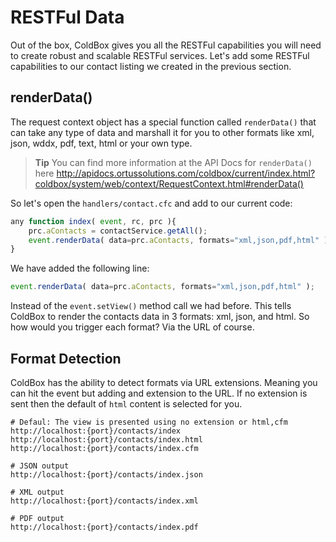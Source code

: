 # RESTFul Data

Out of the box, ColdBox gives you all the RESTFul capabilities you will need to create robust and scalable RESTFul services.  Let's add some RESTFul capabilities to our contact listing we created in the previous section.

## renderData()

The request context object has a special function called `renderData()` that can take any type of data and marshall it for you to other formats like xml, json, wddx, pdf, text, html or your own type.

> **Tip** You can find more information at the API Docs for `renderData()` here http://apidocs.ortussolutions.com/coldbox/current/index.html?coldbox/system/web/context/RequestContext.html#renderData()

So let's open the `handlers/contact.cfc` and add to our current code:

```js
any function index( event, rc, prc ){
    prc.aContacts = contactService.getAll();    
    event.renderData( data=prc.aContacts, formats="xml,json,pdf,html" );
}
```

We have added the following line:

```js
event.renderData( data=prc.aContacts, formats="xml,json,pdf,html" );
```

Instead of the `event.setView()` method call we had before.  This tells ColdBox to render the contacts data in 3 formats: xml, json, and html.  So how would you trigger each format? Via the URL of course.

## Format Detection

ColdBox has the ability to detect formats via URL extensions.  Meaning you can hit the event but adding and extension to the URL.  If no extension is sent then the default of `html` content is selected for you.

```
# Defaul: The view is presented using no extension or html,cfm
http://localhost:{port}/contacts/index
http://localhost:{port}/contacts/index.html
http://localhost:{port}/contacts/index.cfm

# JSON output
http://localhost:{port}/contacts/index.json

# XML output 
http://localhost:{port}/contacts/index.xml

# PDF output
http://localhost:{port}/contacts/index.pdf
```

